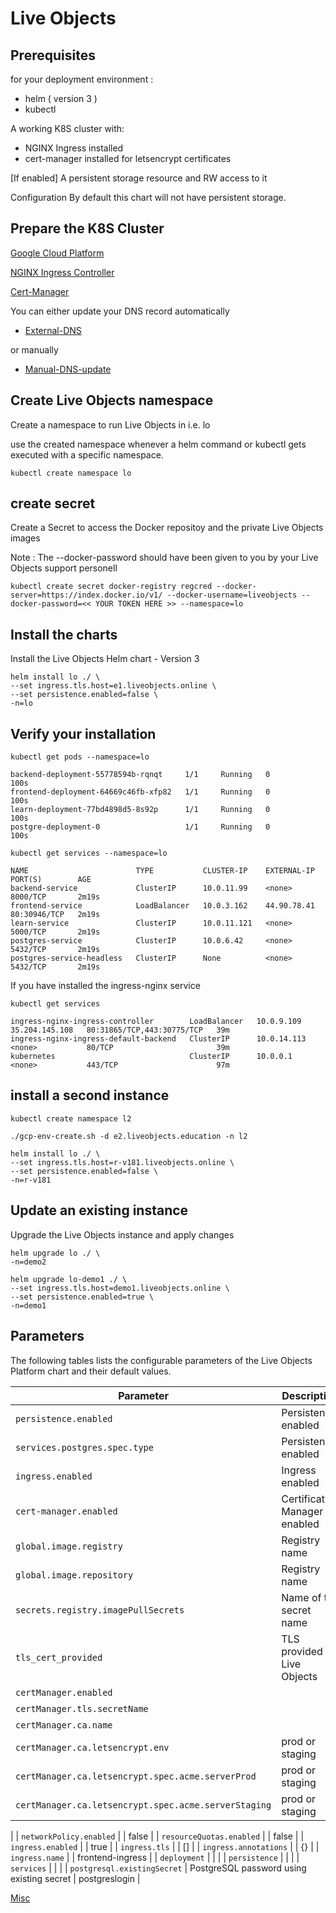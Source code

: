 # Live Objects

## Prerequisites

for your deployment environment :

* helm ( version 3 ) 
* kubectl

A working K8S cluster with:

* NGINX Ingress installed
* cert-manager installed for letsencrypt certificates

[If enabled] A persistent storage resource and RW access to it

Configuration
By default this chart will not have persistent storage.

## Prepare the K8S Cluster

[Google Cloud Platform](./docs/cloud-providers/cloud-providers.md)

[NGINX Ingress Controller](./docs/ingress.md)

[Cert-Manager](./docs/cert-manager.md)

You can either update your DNS record automatically

* [External-DNS](./docs/external-dns.md)

or manually 

* [Manual-DNS-update](./docs/update-dns-records.md)

## Create Live Objects namespace

Create a namespace to run Live Objects in i.e. lo

use the created namespace whenever a helm command or kubectl gets executed with a specific namespace.

```
kubectl create namespace lo
```

## create secret 

Create a Secret to access the Docker repositoy and the private Live Objects images 

Note : The --docker-password should have been given to you by your Live Objects support personell

```
kubectl create secret docker-registry regcred --docker-server=https://index.docker.io/v1/ --docker-username=liveobjects --docker-password=<< YOUR TOKEN HERE >> --namespace=lo
```

## Install the charts

Install the Live Objects Helm chart - Version 3

```
helm install lo ./ \
--set ingress.tls.host=e1.liveobjects.online \
--set persistence.enabled=false \
-n=lo
```

## Verify your installation

```
kubectl get pods --namespace=lo

backend-deployment-55778594b-rqnqt     1/1     Running   0          100s
frontend-deployment-64669c46fb-xfp82   1/1     Running   0          100s
learn-deployment-77bd4898d5-8s92p      1/1     Running   0          100s
postgre-deployment-0                   1/1     Running   0          100s
```

```
kubectl get services --namespace=lo

NAME                        TYPE           CLUSTER-IP    EXTERNAL-IP   PORT(S)        AGE
backend-service             ClusterIP      10.0.11.99    <none>        8000/TCP       2m19s
frontend-service            LoadBalancer   10.0.3.162    44.90.78.41   80:30946/TCP   2m19s
learn-service               ClusterIP      10.0.11.121   <none>        5000/TCP       2m19s
postgres-service            ClusterIP      10.0.6.42     <none>        5432/TCP       2m19s
postgres-service-headless   ClusterIP      None          <none>        5432/TCP       2m19s
```

If you have installed the ingress-nginx service 

```
kubectl get services

ingress-nginx-ingress-controller        LoadBalancer   10.0.9.109    35.204.145.108   80:31865/TCP,443:30775/TCP   39m
ingress-nginx-ingress-default-backend   ClusterIP      10.0.14.113   <none>           80/TCP                       39m
kubernetes                              ClusterIP      10.0.0.1      <none>           443/TCP                      97m
```

## install a second instance

```
kubectl create namespace l2
```

```
./gcp-env-create.sh -d e2.liveobjects.education -n l2
```

```
helm install lo ./ \
--set ingress.tls.host=r-v181.liveobjects.online \
--set persistence.enabled=false \
-n=r-v181
```

## Update an existing instance

Upgrade the Live Objects instance and apply changes

```
helm upgrade lo ./ \
-n=demo2
```

```
helm upgrade lo-demo1 ./ \
--set ingress.tls.host=demo1.liveobjects.online \
--set persistence.enabled=true \
-n=demo1
```

## Parameters

The following tables lists the configurable parameters of the Live Objects Platform chart and their default values.

|                   Parameter                   |                                                                                Description                                                                                |                            Default                            |
|-----------------------------------------------|---------------------------------------------------------------------------------------------------------------------------------------------------------------------------|---------------------------------------------------------------|
| `persistence.enabled`                           | Persistence enabled                                   | `true`                                                         |
| `services.postgres.spec.type`                   | Persistence enabled                              |`ClusterIP`                                                         |
| `ingress.enabled`                           | Ingress enabled                                     | `true`                                                         |
| `cert-manager.enabled`                      | Certification Manager enabled                       | `true`                                                         |
| `global.image.registry`                | Registry name                          | docker.io |
| `global.image.repository`              | Registry name                           | liveobjects |
| `secrets.registry.imagePullSecrets`    | Name of the secret name                 | regcred |
| `tls_cert_provided`                    | TLS provided by Live Objects                 | false |
| `certManager.enabled`                    |                 | true |
| `certManager.tls.secretName`                    |                 | lo-tls |
| `certManager.ca.name`                    |                 | letsencrypt |
| `certManager.ca.letsencrypt.env`                    |         prod or staging         | info@liveobjects.rocks |
| `certManager.ca.letsencrypt.spec.acme.serverProd`                    |         prod or staging         |  https://acme-v02.api.letsencrypt.org/directory |
| `certManager.ca.letsencrypt.spec.acme.serverStaging`                    |         prod or staging         | https://acme-staging.api.letsencrypt.org/directory
 |
| `networkPolicy.enabled`                    |                 | false |
| `resourceQuotas.enabled`                    |                 | false |
| `ingress.enabled`                    |                 | true |
| `ingress.tls`                    |                 | [] |
| `ingress.annotations`                    |                 | {} |
| `ingress.name`                    |                 | frontend-ingress |
| `deployment`                    |                 |  |
| `persistence`                    |                 |  |
| `services`                    |                 |  |
| `postgresql.existingSecret`                    |   PostgreSQL password using existing secret              | postgreslogin |


[Misc](./docs/misc.md)
